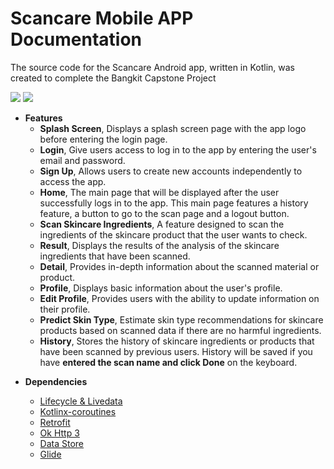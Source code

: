 # Scancare Mobile APP Documentation

The source code for the Scancare Android app, written in Kotlin, was created to complete the Bangkit Capstone Project

<img src="https://github.com/user-attachments/assets/fa6e51cc-96e4-4da6-97ce-35619541c3e5">
<img src="https://github.com/user-attachments/assets/7311ab56-9fd6-4acf-b6e7-888f27a3ae73">

<ul> 
    <li><B>Features</B>
        <ul>
            <li> <B>Splash Screen</B>, Displays a splash screen page with the app logo before entering the login page. </li>
            <li> <B>Login</B>, Give users access to log in to the app by entering the user's email and password.</li>
            <li> <B>Sign Up</B>, Allows users to create new accounts independently to access the app.</li>
            <li> <B>Home</B>, The main page that will be displayed after the user successfully logs in to the app. This main page features a history feature, a button to go to the scan page and a logout button.</li>
            <li> <B>Scan Skincare Ingredients</B>, A feature designed to scan the ingredients of the skincare product that the user wants to check.</li>
            <li> <B>Result</B>, Displays the results of the analysis of the skincare ingredients that have been scanned.</li>
            <li> <B>Detail</B>, Provides in-depth information about the scanned material or product.</li>
            <li> <B>Profile</B>, Displays basic information about the user's profile. </li>
            <li> <B>Edit Profile</B>, Provides users with the ability to update information on their profile.</li>
            <li> <B>Predict Skin Type</B>,  Estimate skin type recommendations for skincare products based on scanned data if there are no harmful ingredients. </li>
            <li> <B>History</B>, Stores the history of skincare ingredients or products that have been scanned by previous users. History will be saved if you have <B>entered the scan name and click Done</B> on the keyboard.</li>  
        </ul>
    </li> 
</ul>

<ul>
    <li><B>Dependencies</B></li>
    <ul>
        <li><a href="https://developer.android.com/jetpack/androidx/releases/lifecycle" target="_blank">Lifecycle & Livedata</a></li>
        <li><a href="https://developer.android.com/kotlin/coroutines" target="_blank">Kotlinx-coroutines</a></li>
        <li><a href="https://square.github.io/retrofit/" target="_blank">Retrofit</a></li>
        <li><a href="https://square.github.io/okhttp/" target="_blank">Ok Http 3</a></li>
        <li><a href="https://developer.android.com/topic/libraries/architecture/datastore" target="_blank">Data Store</a></li>
        <li><a href="https://github.com/bumptech/glide" target="_blank">Glide</a></li>
    </ul>
</ul>
  
